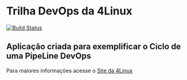 # Trilha DevOps da 4Linux

<!-- Altere a Flag abaixo com sua URL do Travis -->
[![Build Status](https://travis-ci.org/dbrabo/DevOpsLab-HelloWorld.svg?branch=master)](https://travis-ci.org/dbrabo/DevOpsLab-HelloWorld)

## Aplicação criada para exemplificar o Ciclo de uma PipeLine DevOps


Para maiores informações acesse o [Site da 4Linux](https://www.4linux.com.br/cursos/devops)
